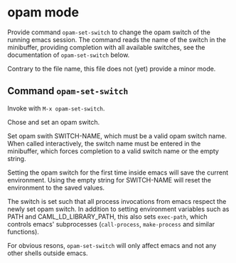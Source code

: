 # opam mode

Provide command `opam-set-switch` to change the opam switch of the
running emacs session. The command reads the name of the switch in
the minibuffer, providing completion with all available switches,
see the documentation of `opam-set-switch` below.

Contrary to the file name, this file does not (yet) provide a minor
mode.

## Command `opam-set-switch`

Invoke with `M-x opam-set-switch`.

Chose and set an opam switch.

Set opam swith SWITCH-NAME, which must be a valid opam switch
name. When called interactively, the switch name must be entered
in the minibuffer, which forces completion to a valid switch name
or the empty string.

Setting the opam switch for the first time inside emacs will save
the current environment. Using the empty string for SWITCH-NAME
will reset the environment to the saved values.

The switch is set such that all process invocations from emacs
respect the newly set opam switch. In addition to setting
environment variables such as PATH and CAML_LD_LIBRARY_PATH, this
also sets `exec-path`, which controls emacs' subprocesses
(`call-process`, `make-process` and similar functions).

For obvious resons, `opam-set-switch` will only affect emacs and
not any other shells outside emacs.
